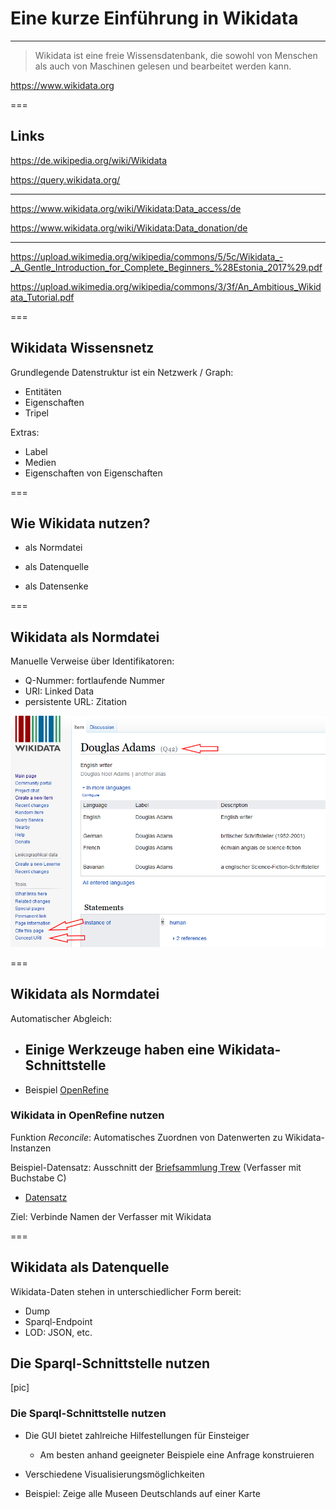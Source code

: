 # Eine kurze Einführung in Wikidata

- - - - - - - - - - - - - - - - - - -


> Wikidata ist eine freie Wissensdatenbank, die sowohl von Menschen als auch von Maschinen gelesen und bearbeitet werden kann. 

https://www.wikidata.org


===


## Links 

https://de.wikipedia.org/wiki/Wikidata

https://query.wikidata.org/

- - -

https://www.wikidata.org/wiki/Wikidata:Data_access/de

https://www.wikidata.org/wiki/Wikidata:Data_donation/de

- - -

https://upload.wikimedia.org/wikipedia/commons/5/5c/Wikidata_-_A_Gentle_Introduction_for_Complete_Beginners_%28Estonia_2017%29.pdf

https://upload.wikimedia.org/wikipedia/commons/3/3f/An_Ambitious_Wikidata_Tutorial.pdf


===


## Wikidata Wissensnetz

Grundlegende Datenstruktur ist ein Netzwerk / Graph:

- Entitäten
- Eigenschaften
- Tripel

Extras:
- Label
- Medien
- Eigenschaften von Eigenschaften


===


## Wie Wikidata nutzen?

- als Normdatei

- als Datenquelle

- als Datensenke


===


## Wikidata als Normdatei

Manuelle Verweise über Identifikatoren:

- Q-Nummer: fortlaufende Nummer
- URI: Linked Data
- persistente URL: Zitation

![Screenshot that highlights where to find differnt identifiers on an entity page](where_to_find_ids.png)


===


## Wikidata als Normdatei

Automatischer Abgleich:

- Einige Werkzeuge haben eine Wikidata-Schnittstelle
  - 
- Beispiel [OpenRefine](https://openrefine.org)


> > >


### Wikidata in OpenRefine nutzen

Funktion *Reconcile*: Automatisches Zuordnen von Datenwerten zu Wikidata-Instanzen

Beispiel-Datensatz: Ausschnitt der [Briefsammlung Trew](https://ub.fau.de/sammlungen/digitale-sammlungen/#collapse_12015) (Verfasser mit Buchstabe C)
- [Datensatz](trew_verfasser_c.csv)

Ziel: Verbinde Namen der Verfasser mit Wikidata


===


## Wikidata als Datenquelle

Wikidata-Daten stehen in unterschiedlicher Form bereit:

- Dump
- Sparql-Endpoint
- LOD: JSON, etc.


> > >


## Die Sparql-Schnittstelle nutzen

[pic]


> > >


### Die Sparql-Schnittstelle nutzen

- Die GUI bietet zahlreiche Hilfestellungen für Einsteiger
  - Am besten anhand geeigneter Beispiele eine Anfrage konstruieren
- Verschiedene Visualisierungsmöglichkeiten

- Beispiel: Zeige alle Museen Deutschlands auf einer Karte

